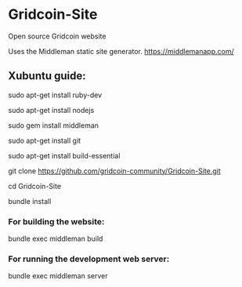 # Gridcoin-Site
Open source Gridcoin website

Uses the Middleman static site generator.
https://middlemanapp.com/

## Xubuntu guide:

sudo apt-get install ruby-dev

sudo apt-get install nodejs

sudo gem install middleman

sudo apt-get install git

sudo apt-get install build-essential

git clone https://github.com/gridcoin-community/Gridcoin-Site.git

cd Gridcoin-Site

bundle install


### For building the website:

bundle exec middleman build

### For running the development web server:

bundle exec middleman server
